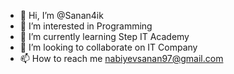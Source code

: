 - 👋 Hi, I’m @Sanan4ik
- 👀 I’m interested in Programming
- 🌱 I’m currently learning Step IT Academy
- 💞️ I’m looking to collaborate on IT Company
- 📫 How to reach me nabiyevsanan97@gmail.com

<!---
Sanan4ik/Sanan4ik is a ✨ special ✨ repository because its `README.md` (this file) appears on your GitHub profile.
You can click the Preview link to take a look at your changes.
--->
